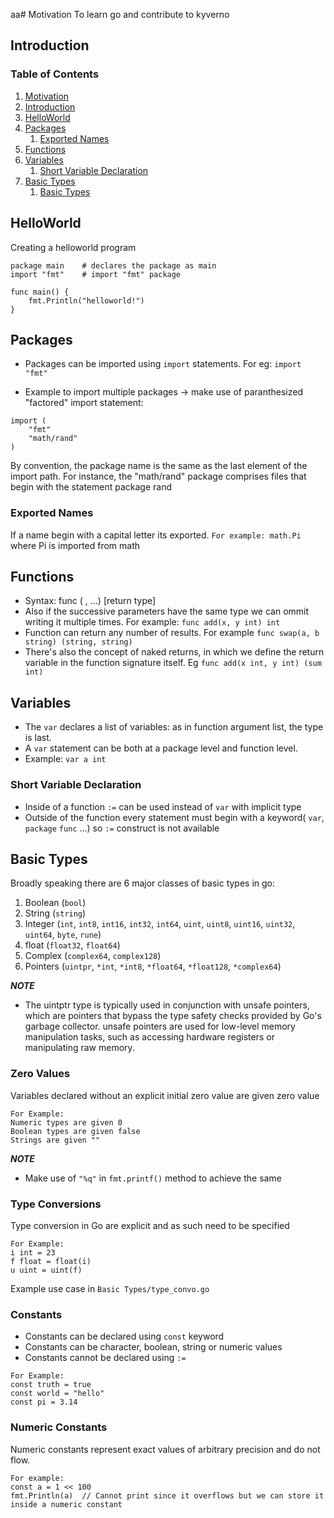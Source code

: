 aa# Motivation
To learn go and contribute to kyverno

## Introduction <a name="Para2"></a>

### Table of Contents
1. [Motivation](#Para1)
2. [Introduction](#Para2)
3. [HelloWorld](#Para3)
4. [Packages](#Para4)
    1. [Exported Names](#Para4.1)
5. [Functions](#Para5)
6. [Variables](#Para6)
    1. [Short Variable Declaration](#Para6.1)
7. [Basic Types](#Para7)
    1. [Basic Types](#Para7.1)


## HelloWorld   <a name="Para3"></a>
Creating a helloworld program

```
package main    # declares the package as main
import "fmt"    # import "fmt" package

func main() {
    fmt.Println("helloworld!")
}
```

## Packages <a name="Para5"></a>
* Packages can be imported using `import` statements. For eg:
`import "fmt"`

* Example to import multiple packages -> make use of paranthesized "factored" import statement:
```
import (
    "fmt"
    "math/rand"
)
```
By convention, the package name is the same as the last element of the import path. For instance, the "math/rand" package comprises files that begin with the statement package rand

### Exported Names  <a name="Para4.1"></a>
If a name begin with a capital letter its exported. `For example: math.Pi` where Pi is imported from math

## Functions    <a name="Para5"></a>
* Syntax: func <func-name>(<param-name> <return type>, ...) [return type]
* Also if the successive parameters have the same type we can ommit writing it multiple times. For example: `func add(x, y int) int`
* Function can return any number of results. For example `func swap(a, b string) (string, string)`
* There's also the concept of naked returns, in which we define the return variable in the function signature itself. Eg `func add(x int, y int) (sum int)`

## Variables    <a name="Para6"></a>
* The `var` declares a list of variables: as in function argument list, the type is last.
* A `var` statement can be both at a package level and function level.
* Example: `var a int`

### Short Variable Declaration  <a name="Para6.1"></a>
* Inside of a function `:=` can be used instead of `var` with implicit type
* Outside of the function every statement must begin with a keyword( `var`, `package` `func` ...) so `:=` construct is not available

## Basic Types <a name="Para7"></a>
Broadly speaking there are 6 major classes of basic types in go:
1. Boolean (`bool`)
2. String (`string`)
3. Integer (`int`, `int8`, `int16`, `int32`, `int64`, `uint`, `uint8`, `uint16`, `uint32`, `uint64`, `byte`, `rune`)
4. float (`float32`, `float64`)
5. Complex (`complex64`, `complex128`)
6. Pointers (`uintpr`, `*int`, `*int8`, `*float64`, `*float128`, `*complex64`)

**_NOTE_** 
* The uintptr type is typically used in conjunction with unsafe pointers, which are pointers that bypass the type safety checks provided by Go's garbage collector. unsafe pointers are used for low-level memory manipulation tasks, such as accessing hardware registers or manipulating raw memory.

### Zero Values <a name="Para7.1"></a>
Variables declared without an explicit initial zero value are given zero value
```
For Example:
Numeric types are given 0
Boolean types are given false
Strings are given ""
```

**_NOTE_**
* Make use of `"%q"` in `fmt.printf()` method to achieve the same

### Type Conversions
Type conversion in Go are explicit and as such need to be specified
```
For Example:
i int = 23
f float = float(i)
u uint = uint(f)
```

Example use case in `Basic Types/type_convo.go`

### Constants
* Constants can be declared using `const` keyword
* Constants can be character, boolean, string or numeric values
* Constants cannot be declared using `:=`

```
For Example:
const truth = true
const world = "hello"
const pi = 3.14
```

### Numeric Constants
Numeric constants represent exact values of arbitrary precision and do not flow.

```
For example:
const a = 1 << 100
fmt.Println(a)  // Cannot print since it overflows but we can store it inside a numeric constant
```